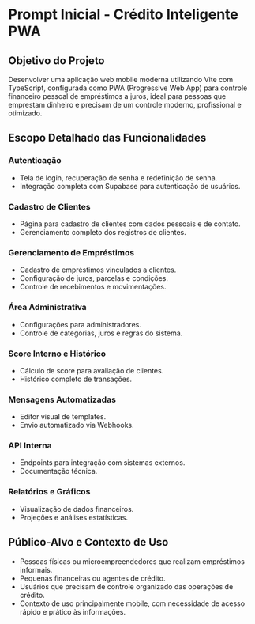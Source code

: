 
# Prompt Inicial - Crédito Inteligente PWA

## Objetivo do Projeto
Desenvolver uma aplicação web mobile moderna utilizando Vite com TypeScript, configurada como PWA (Progressive Web App) para controle financeiro pessoal de empréstimos a juros, ideal para pessoas que emprestam dinheiro e precisam de um controle moderno, profissional e otimizado.

## Escopo Detalhado das Funcionalidades

### Autenticação
- Tela de login, recuperação de senha e redefinição de senha.
- Integração completa com Supabase para autenticação de usuários.

### Cadastro de Clientes
- Página para cadastro de clientes com dados pessoais e de contato.
- Gerenciamento completo dos registros de clientes.

### Gerenciamento de Empréstimos
- Cadastro de empréstimos vinculados a clientes.
- Configuração de juros, parcelas e condições.
- Controle de recebimentos e movimentações.

### Área Administrativa
- Configurações para administradores.
- Controle de categorias, juros e regras do sistema.

### Score Interno e Histórico
- Cálculo de score para avaliação de clientes.
- Histórico completo de transações.

### Mensagens Automatizadas
- Editor visual de templates.
- Envio automatizado via Webhooks.

### API Interna
- Endpoints para integração com sistemas externos.
- Documentação técnica.

### Relatórios e Gráficos
- Visualização de dados financeiros.
- Projeções e análises estatísticas.

## Público-Alvo e Contexto de Uso
- Pessoas físicas ou microempreendedores que realizam empréstimos informais.
- Pequenas financeiras ou agentes de crédito.
- Usuários que precisam de controle organizado das operações de crédito.
- Contexto de uso principalmente mobile, com necessidade de acesso rápido e prático às informações.
